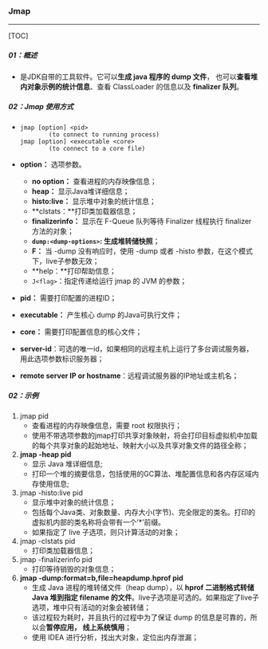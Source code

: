 ### Jmap

------

[TOC]

##### 01：概述

- 是JDK自带的工具软件。它可以**生成 java 程序的 dump 文件**， 也可以**查看堆内对象示例的统计信息**、查看 ClassLoader 的信息以及 **finalizer 队列**。


##### 02：Jmap 使用方式

- ```
  jmap [option] <pid>
          (to connect to running process)
  jmap [option] <executable <core>
          (to connect to a core file)
  ```
  
- **option：** 选项参数。

  - **no option：** 查看进程的内存映像信息；
  - **heap：** 显示Java堆详细信息；
  - **histo:live：** 显示堆中对象的统计信息；
  - **clstats：**打印类加载器信息；
  - **finalizerinfo：** 显示在 F-Queue 队列等待 Finalizer 线程执行 finalizer 方法的对象；
  - **`dump:<dump-options>`: 生成堆转储快照**；
  - **F：** 当 -dump 没有响应时，使用 -dump 或者 -histo 参数，在这个模式下，live子参数无效；
  - **help：**打印帮助信息；
  - `J<flag>`：指定传递给运行 jmap 的 JVM 的参数；

- **pid：** 需要打印配置的进程ID；

- **executable：** 产生核心 dump 的Java可执行文件；

- **core：** 需要打印配置信息的核心文件；

- **server-id**：可选的唯一id，如果相同的远程主机上运行了多台调试服务器，用此选项参数标识服务器；

- **remote server IP or hostname**：远程调试服务器的IP地址或主机名；

##### 02：示例

1. jmap pid
   - 查看进程的内存映像信息，需要 root 权限执行；
   - 使用不带选项参数的jmap打印共享对象映射，将会打印目标虚拟机中加载的每个共享对象的起始地址、映射大小以及共享对象文件的路径全称；
2. **jmap -heap pid**
   - 显示 Java 堆详细信息;
   - 打印一个堆的摘要信息，包括使用的GC算法、堆配置信息和各内存区域内存使用信息;
3. jmap -histo:live pid
   - 显示堆中对象的统计信息；
   - 包括每个Java类、对象数量、内存大小(字节)、完全限定的类名。打印的虚拟机内部的类名称将会带有一个’*’前缀。
   - 如果指定了 live 子选项，则只计算活动的对象；
4. jmap -clstats pid
   - 打印类加载器信息；
5. jmap -finalizerinfo pid
   - 打印等待销毁的对象信息；
6. **jmap -dump:format=b,file=heapdump.hprof pid**
   - 生成 Java 进程的堆转储文件（heap dump），以 **hprof 二进制格式转储 Java 堆到指定 filename 的文件**。live子选项是可选的。如果指定了live子选项，堆中只有活动的对象会被转储；
   - 该过程较为耗时，并且执行的过程中为了保证 dump 的信息是可靠的，所以会**暂停应用， 线上系统慎用**；
   - 使用 IDEA 进行分析，找出大对象，定位出内存泄漏；




